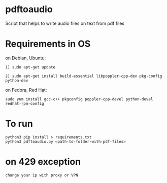 # pdftoaudio
Script that helps to write audio files on text from pdf files

# Requirements in OS
on Debian, Ubuntu:

    1) sudo apt-get update
    
    2) sudo apt-get install build-essential libpoppler-cpp-dev pkg-config python-dev
    
on Fedora, Red Hat:

    sudo yum install gcc-c++ pkgconfig poppler-cpp-devel python-devel redhat-rpm-config

# To run
    python3 pip install > requirements.txt
    python3 pdftoaudio.py <path-to-folder-with-pdf-files>
    
    
# on 429 exception
    change your ip with proxy or VPN
    


